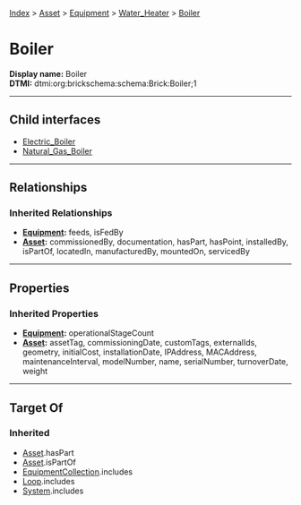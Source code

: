 [Index](../../../../index.md) > [Asset](../../../Asset.md) > [Equipment](../../Equipment.md) > [Water_Heater](../Water_Heater.md) > [Boiler](#)
# Boiler

**Display name:** Boiler<br />
**DTMI:** dtmi:org:brickschema:schema:Brick:Boiler;1

---

## Child interfaces
* [Electric_Boiler](Electric_Boiler.md)
* [Natural_Gas_Boiler](Natural_Gas_Boiler/Natural_Gas_Boiler.md)

---

## Relationships

### Inherited Relationships
* **[Equipment](../../Equipment.md):** feeds, isFedBy
* **[Asset](../../../Asset.md):** commissionedBy, documentation, hasPart, hasPoint, installedBy, isPartOf, locatedIn, manufacturedBy, mountedOn, servicedBy

---

## Properties

### Inherited Properties
* **[Equipment](../../Equipment.md):** operationalStageCount
* **[Asset](../../../Asset.md):** assetTag, commissioningDate, customTags, externalIds, geometry, initialCost, installationDate, IPAddress, MACAddress, maintenanceInterval, modelNumber, name, serialNumber, turnoverDate, weight

---

## Target Of
### Inherited
* [Asset](../../../Asset.md).hasPart
* [Asset](../../../Asset.md).isPartOf
* [EquipmentCollection](../../../../Collection/EquipmentCollection.md).includes
* [Loop](../../../../Collection/Loop/Loop.md).includes
* [System](../../../../Collection/System/System.md).includes
